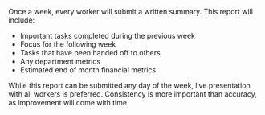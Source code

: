 Once a week, every worker will submit a written summary. This report will include:
- Important tasks completed during the previous week
- Focus for the following week
- Tasks that have been handed off to others
- Any department metrics
- Estimated end of month financial metrics

While this report can be submitted any day of the week, live presentation with all workers is preferred. Consistency is more important than accuracy, as improvement will come with time. 